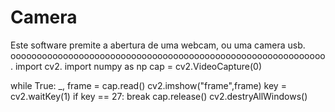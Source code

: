 # Camera
Este software premite a abertura de uma webcam, ou uma camera usb.
oooooooooooooooooooooooooooooooooooooooooooooooooooooooooooo.
import cv2.
import numpy as np
cap = cv2.VideoCapture(0)

while True:
   _, frame = cap.read()
   cv2.imshow("frame",frame)
   key = cv2.waitKey(1)
   if key == 27:
    break
cap.release()
cv2.destryAllWindows()